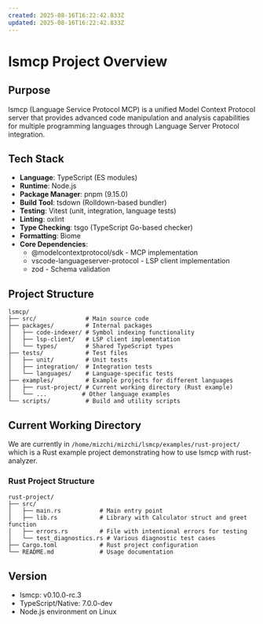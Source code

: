 ```yaml
---
created: 2025-08-16T16:22:42.833Z
updated: 2025-08-16T16:22:42.833Z
---
```


# lsmcp Project Overview

## Purpose
lsmcp (Language Service Protocol MCP) is a unified Model Context Protocol server that provides advanced code manipulation and analysis capabilities for multiple programming languages through Language Server Protocol integration.

## Tech Stack
- **Language**: TypeScript (ES modules)
- **Runtime**: Node.js
- **Package Manager**: pnpm (9.15.0)
- **Build Tool**: tsdown (Rolldown-based bundler)
- **Testing**: Vitest (unit, integration, language tests)
- **Linting**: oxlint
- **Type Checking**: tsgo (TypeScript Go-based checker)
- **Formatting**: Biome
- **Core Dependencies**:
  - @modelcontextprotocol/sdk - MCP implementation
  - vscode-languageserver-protocol - LSP client implementation
  - zod - Schema validation

## Project Structure
```
lsmcp/
├── src/              # Main source code
├── packages/         # Internal packages
│   ├── code-indexer/ # Symbol indexing functionality
│   ├── lsp-client/   # LSP client implementation
│   └── types/        # Shared TypeScript types
├── tests/            # Test files
│   ├── unit/         # Unit tests
│   ├── integration/  # Integration tests
│   └── languages/    # Language-specific tests
├── examples/         # Example projects for different languages
│   ├── rust-project/ # Current working directory (Rust example)
│   └── ...          # Other language examples
└── scripts/          # Build and utility scripts
```

## Current Working Directory
We are currently in `/home/mizchi/mizchi/lsmcp/examples/rust-project/` which is a Rust example project demonstrating how to use lsmcp with rust-analyzer.

### Rust Project Structure
```
rust-project/
├── src/
│   ├── main.rs           # Main entry point
│   ├── lib.rs            # Library with Calculator struct and greet function
│   ├── errors.rs         # File with intentional errors for testing
│   └── test_diagnostics.rs # Various diagnostic test cases
├── Cargo.toml            # Rust project configuration
└── README.md             # Usage documentation
```

## Version
- lsmcp: v0.10.0-rc.3
- TypeScript/Native: 7.0.0-dev
- Node.js environment on Linux